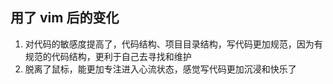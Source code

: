 ## 用了 vim 后的变化
1. 对代码的敏感度提高了，代码结构、项目目录结构，写代码更加规范，因为有规范的代码结构，更利于自己去寻找和维护
2. 脱离了鼠标，能更加专注进入心流状态，感觉写代码更加沉浸和快乐了